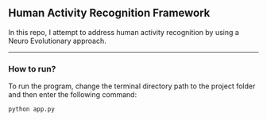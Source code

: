 ## Human Activity Recognition Framework
In this repo, I attempt to address human activity recognition by using a Neuro Evolutionary approach.
*****
### How to run? 
To run the program, change the terminal directory path to the project folder and then enter the following command: 
```
python app.py
```
